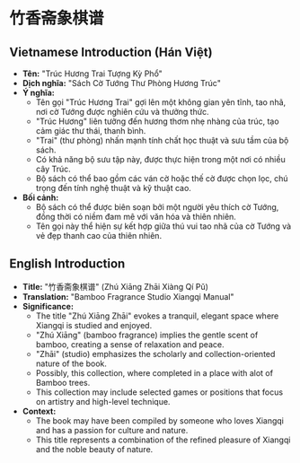 # 竹香斋象棋谱

## Vietnamese Introduction (Hán Việt)

* **Tên:** "Trúc Hương Trai Tượng Kỳ Phổ"
* **Dịch nghĩa:** "Sách Cờ Tướng Thư Phòng Hương Trúc"
* **Ý nghĩa:**
    * Tên gọi "Trúc Hương Trai" gợi lên một không gian yên tĩnh, tao nhã, nơi cờ Tướng được nghiên cứu và thưởng thức.
    * "Trúc Hương" liên tưởng đến hương thơm nhẹ nhàng của trúc, tạo cảm giác thư thái, thanh bình.
    * "Trai" (thư phòng) nhấn mạnh tính chất học thuật và sưu tầm của bộ sách.
    * Có khả năng bộ sưu tập này, được thực hiện trong một nơi có nhiều cây Trúc.
    * Bộ sách có thể bao gồm các ván cờ hoặc thế cờ được chọn lọc, chú trọng đến tính nghệ thuật và kỹ thuật cao.
* **Bối cảnh:**
    * Bộ sách có thể được biên soạn bởi một người yêu thích cờ Tướng, đồng thời có niềm đam mê với văn hóa và thiên nhiên.
    * Tên gọi này thể hiện sự kết hợp giữa thú vui tao nhã của cờ Tướng và vẻ đẹp thanh cao của thiên nhiên.

## English Introduction

* **Title:** "竹香斋象棋谱" (Zhú Xiāng Zhāi Xiàng Qí Pǔ)
* **Translation:** "Bamboo Fragrance Studio Xiangqi Manual"
* **Significance:**
    * The title "Zhú Xiāng Zhāi" evokes a tranquil, elegant space where Xiangqi is studied and enjoyed.
    * "Zhú Xiāng" (bamboo fragrance) implies the gentle scent of bamboo, creating a sense of relaxation and peace.
    * "Zhāi" (studio) emphasizes the scholarly and collection-oriented nature of the book.
    * Possibly, this collection, where completed in a place with alot of Bamboo trees.
    * This collection may include selected games or positions that focus on artistry and high-level technique.
* **Context:**
    * The book may have been compiled by someone who loves Xiangqi and has a passion for culture and nature.
    * This title represents a combination of the refined pleasure of Xiangqi and the noble beauty of nature.